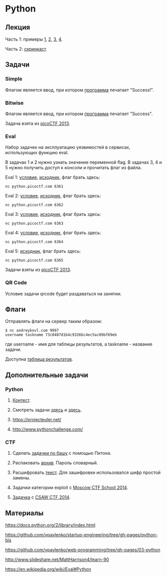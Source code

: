 Python
======

## Лекция

Часть 1: примеры
[1](https://github.com/xairy/mipt-ctf/blob/master/02-python/examples/examples_1.py),
[2](https://github.com/xairy/mipt-ctf/blob/master/02-python/examples/examples_2.py),
[3](https://github.com/xairy/mipt-ctf/blob/master/02-python/examples/examples_3.py),
[4](https://github.com/xairy/mipt-ctf/blob/master/02-python/examples/examples_4.py).

Часть 2: [скринкаст](https://www.youtube.com/watch?v=O6bT3oEAbfA).

## Задачи

### Simple

Флагом является ввод, при котором [программа](https://github.com/xairy/mipt-ctf/blob/master/02-python/tasks/simple.py) печатает "Success!".

### Bitwise

Флагом является ввод, при котором [программа](https://github.com/xairy/mipt-ctf/blob/master/02-python/tasks/bitwise.py) печатает "Success".

Задача взята из [picoCTF 2013](https://2013.picoctf.com).

### Eval

Набор задачек на эксплуатацию уязвимостей в сервисах, использующих функцию eval.

В задачах 1 и 2 нужно узнать значение переменной flag.
В задачах 3, 4 и 5 нужно получить доступ к консоли и прочитать флаг из файла.


Eval 1: [условие](https://2013.picoctf.com/problems/pyeval/stage1.html), [исходник](https://github.com/xairy/mipt-ctf/blob/master/02-python/tasks/eval1.py), флаг брать здесь:
```
nc python.picoctf.com 6361
```

Eval 2: [условие](https://2013.picoctf.com/problems/pyeval/stage2.html), [исходник](https://github.com/xairy/mipt-ctf/blob/master/02-python/tasks/eval2.py), флаг брать здесь:
```
nc python.picoctf.com 6362
```

Eval 3: [условие](https://2013.picoctf.com/problems/pyeval/stage3.html), [исходник](https://github.com/xairy/mipt-ctf/blob/master/02-python/tasks/eval3.py), флаг брать здесь:
```
nc python.picoctf.com 6363
```

Eval 4: [условие](https://2013.picoctf.com/problems/pyeval/stage4.html), [исходник](https://github.com/xairy/mipt-ctf/blob/master/02-python/tasks/eval4.py), флаг брать здесь:
```
nc python.picoctf.com 6364
```

Eval 5: [исходник](https://github.com/xairy/mipt-ctf/blob/master/02-python/tasks/eval5.py), флаг брать здесь:
```
nc python.picoctf.com 6365
```

Задачи взяты из [picoCTF 2013](https://2013.picoctf.com).

### QR Code

Условие задачи qrcode будет раздаваться на занятии.


## Флаги

Отправлять флаги на сервер таким образом:
```
$ nc andreyknvl.com 9997
username taskname 73c0487d1b4c9326bc4ec5ac09bf69eb
```
где username - имя для таблицы результатов, а taskname - название задачи.

Доступна [таблица результатов](https://andreyknvl.com/mipt-ctf).


## Дополнительные задачи

### Python

1. [Контест](http://93.175.29.91:8202/cgi-bin/new-register?contest_id=300204).

2. Смотреть задачи [здесь](https://github.com/vpavlenko/startup-engineering/tree/gh-pages/python-bis) и [здесь](https://github.com/vpavlenko/web-programming/tree/gh-pages/03-python).

3. https://projecteuler.net/

4. http://www.pythonchallenge.com/

### CTF

1. Сделать [задачки по башу](https://github.com/xairy/mipt-ctf/tree/master/01-bash) с помощью Питона.

2. Распаковать [архив](https://github.com/xairy/mipt-ctf/blob/master/02-python/tasks/brute.zip). Пароль словарный.

3. Расшифровать [текст](https://github.com/xairy/mipt-ctf/blob/master/02-python/tasks/encrypted.txt). Для зашифровки использовался шифр простой замены.

4. Задачки категории exploit с [Moscow CTF School 2014](http://ctf.cs.msu.ru:9911/index).

5. [Задачка](https://github.com/xairy/mipt-ctf/blob/master/02-python/tasks/exec.py) с [CSAW CTF 2014](https://ctf.isis.poly.edu/).


## Материалы

https://docs.python.org/2/library/index.html

https://github.com/vpavlenko/startup-engineering/tree/gh-pages/python-bis

https://github.com/vpavlenko/web-programming/tree/gh-pages/03-python

http://www.slideshare.net/MattHarrison4/learn-90

https://en.wikipedia.org/wiki/Eval#Python

